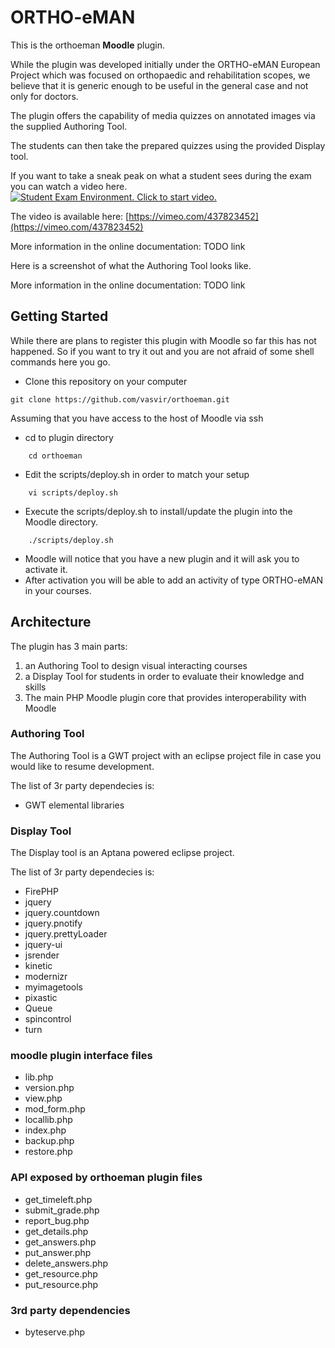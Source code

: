 # ORTHO-eMAN

This is the orthoeman **Moodle** plugin.

While the plugin was developed initially under the ORTHO-eMAN European Project which was focused on orthopaedic and rehabilitation scopes, we believe that it is generic enough to be useful in the general case and not only for doctors.

The plugin offers the capability of media quizzes on annotated images via the supplied Authoring Tool.

The students can then take the prepared quizzes using the provided Display tool.

If you want to take a sneak peak on what a student sees during the exam you can watch a video here.
[![Student Exam Environment. Click to start video.](https://i.vimeocdn.com/video/975966644_640.jpg "Student Exam. Click to start video.")](https://vimeo.com/437823452 "Student Exam Environment. Click to start video.")

The video is available here: [https://vimeo.com/437823452](https://vimeo.com/437823452)

More information in the online documentation: TODO link

Here is a screenshot of what the Authoring Tool looks like.

More information in the online documentation: TODO link

## Getting Started

While there are plans to register this plugin with Moodle so far this has not happened. So if you want to try it out and you are not afraid of some shell commands here you go.

* Clone this repository on your computer

```
git clone https://github.com/vasvir/orthoeman.git
```

Assuming that you have access to the host of Moodle via ssh

* cd to plugin directory

```
    cd orthoeman
```

* Edit the scripts/deploy.sh in order to match your setup

```
    vi scripts/deploy.sh
```

* Execute the scripts/deploy.sh to install/update the plugin into the Moodle directory.

```
    ./scripts/deploy.sh
```

* Moodle will notice that you have a new plugin and it will ask you to activate it.
* After activation you will be able to add an activity of type ORTHO-eMAN in your courses.

## Architecture

The plugin has 3 main parts:
1. an Authoring Tool to design visual interacting courses
1. a Display Tool for students in order to evaluate their knowledge and skills
1. The main PHP Moodle plugin core that provides interoperability with Moodle

### Authoring Tool
The Authoring Tool is a GWT project with an eclipse project file in case you would like to resume development.

The list of 3r party dependecies is:
* GWT elemental libraries

### Display Tool
The Display tool is an Aptana powered eclipse project.

The list of 3r party dependecies is:

* FirePHP
* jquery
* jquery.countdown
* jquery.pnotify
* jquery.prettyLoader
* jquery-ui
* jsrender
* kinetic
* modernizr
* myimagetools
* pixastic
* Queue
* spincontrol
* turn

### moodle plugin interface files
* lib.php
* version.php
* view.php
* mod_form.php
* locallib.php
* index.php
* backup.php
* restore.php

### API exposed by orthoeman plugin files
* get_timeleft.php
* submit_grade.php
* report_bug.php
* get_details.php
* get_answers.php
* put_answer.php
* delete_answers.php
* get_resource.php
* put_resource.php

### 3rd party dependencies
* byteserve.php
